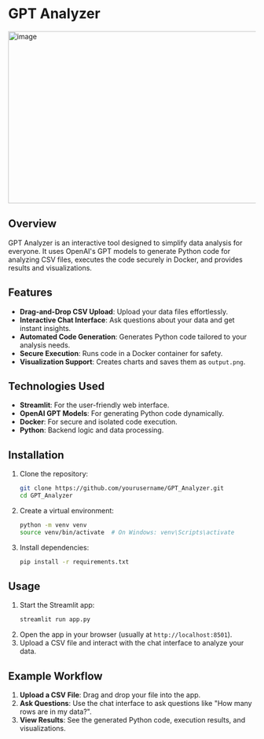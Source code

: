 # GPT Analyzer

<img width="700" height="350" alt="image" src="https://github.com/user-attachments/assets/0949ae93-f991-4423-b6bf-a694df7444d3" />


## Overview
GPT Analyzer is an interactive tool designed to simplify data analysis for everyone. It uses OpenAI's GPT models to generate Python code for analyzing CSV files, executes the code securely in Docker, and provides results and visualizations.


## Features
- **Drag-and-Drop CSV Upload**: Upload your data files effortlessly.
- **Interactive Chat Interface**: Ask questions about your data and get instant insights.
- **Automated Code Generation**: Generates Python code tailored to your analysis needs.
- **Secure Execution**: Runs code in a Docker container for safety.
- **Visualization Support**: Creates charts and saves them as `output.png`.

## Technologies Used
- **Streamlit**: For the user-friendly web interface.
- **OpenAI GPT Models**: For generating Python code dynamically.
- **Docker**: For secure and isolated code execution.
- **Python**: Backend logic and data processing.

## Installation
1. Clone the repository:
   ```bash
   git clone https://github.com/yourusername/GPT_Analyzer.git
   cd GPT_Analyzer
   ```
2. Create a virtual environment:
   ```bash
   python -m venv venv
   source venv/bin/activate  # On Windows: venv\Scripts\activate
   ```
3. Install dependencies:
   ```bash
   pip install -r requirements.txt
   ```

## Usage
1. Start the Streamlit app:
   ```bash
   streamlit run app.py
   ```
2. Open the app in your browser (usually at `http://localhost:8501`).
3. Upload a CSV file and interact with the chat interface to analyze your data.

## Example Workflow
1. **Upload a CSV File**: Drag and drop your file into the app.
2. **Ask Questions**: Use the chat interface to ask questions like "How many rows are in my data?".
3. **View Results**: See the generated Python code, execution results, and visualizations.




